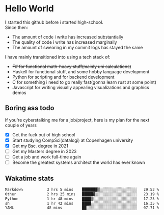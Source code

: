 # Hello World

I started this github before i started high-school.  
Since then:
- The amount of code i write has increased substantially
- The quality of code i write has increased marginally
- The amount of swearing in my commit logs has stayed the same

I have mainly transitioned into using a tech stack of:
- ~~F# for functional math-heavy stuff(mainly uni calculations)~~
- Haskell for functional stuff, and some hobby language development
- Python for scripting and for backend development
- C for something i need to go really fast(gonna learn rust at some point)
- Javascript for writing visually appealing visualizations and graphics demos

## Boring ass todo
If you're cyberstalking me for a job/project, here is my plan for the next couple of years
- [x] Get the fuck out of high school
- [x] Start studying CompSci(datalogi) at Copenhagen university
- [x] Get my Bsc. degree in 2021
- [ ] Get my Masters degree in 2023
- [ ] Get a job and work full-time again
- [ ] Become the greatest systems architect the world has ever known

## Wakatime stats
<!--START_SECTION:waka-->

```txt
Markdown           3 hrs 5 mins    ███████▒░░░░░░░░░░░░░░░░░   29.53 %
Other              2 hrs 25 mins   █████▓░░░░░░░░░░░░░░░░░░░   23.19 %
Python             1 hr 48 mins    ████▒░░░░░░░░░░░░░░░░░░░░   17.25 %
sh                 1 hr 42 mins    ████░░░░░░░░░░░░░░░░░░░░░   16.35 %
YAML               48 mins         ██░░░░░░░░░░░░░░░░░░░░░░░   07.71 %
```

<!--END_SECTION:waka-->
